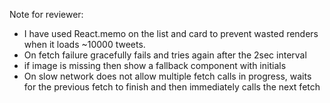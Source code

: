 Note for reviewer:

- I have used React.memo on the list and card to prevent wasted renders when it loads ~10000 tweets.
- On fetch failure gracefully fails and tries again after the 2sec interval
- if image is missing then show a fallback component with initials
- On slow network does not allow multiple fetch calls in progress, waits for the previous fetch to finish and then immediately calls the next fetch
